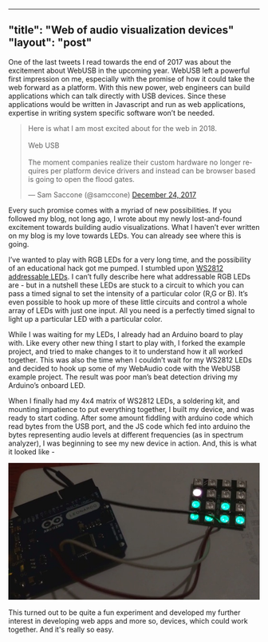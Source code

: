 ----------
"title": "Web of audio visualization devices"
"layout": "post"
----------

One of the last tweets I read towards the end of 2017 was about the excitement about WebUSB in the upcoming year. WebUSB left a powerful first impression on me, especially with the promise of how it could take the web forward as a platform. With this new power, web engineers can build applications which can talk directly with USB devices. Since these applications would be written in Javascript and run as web applications, expertise in writing system specific software won’t be needed.

<blockquote class="twitter-tweet" data-lang="en"><p lang="en" dir="ltr">Here is what I am most excited about for the web in 2018. <br><br>Web USB<br><br>The moment companies realize their custom hardware no longer requires per platform device drivers and instead can be browser based is going to open the flood gates.</p>&mdash; Sam Saccone (@samccone) <a href="https://twitter.com/samccone/status/945020246242377728?ref_src=twsrc%5Etfw">December 24, 2017</a></blockquote>
<script async src="https://platform.twitter.com/widgets.js" charset="utf-8"></script>

Every such promise comes with a myriad of new possibilities. If you followed my blog, not long ago, I wrote about my newly lost-and-found excitement towards building audio visualizations. What I haven’t ever written on my blog is my love towards LEDs. You can already see where this is going.

I’ve wanted to play with RGB LEDs for a very long time, and the possibility of an educational hack got me pumped. I stumbled upon [WS2812 addressable LEDs](http://www.instructables.com/id/Bitbanging-step-by-step-Arduino-control-of-WS2811-/). I can’t fully describe here what addressable RGB LEDs are - but in a nutshell these LEDs are stuck to a circuit to which you can pass a timed signal to set the intensity of a particular color (R,G or B). It’s even possible to hook up more of these little circuits and control a whole array of LEDs with just one input. All you need is a perfectly timed signal to light up a particular LED with a particular color.

While I was waiting for my LEDs, I already had an Arduino board to play with. Like every other new thing I start to play with, I forked the example project, and tried to make changes to it to understand how it all worked together. This was also the time when I couldn’t wait for my WS2812 LEDs and decided to hook up some of my WebAudio code with the WebUSB example project. The result was poor man’s beat detection driving my Arduino’s onboard LED.

When I finally had my 4x4 matrix of WS2812 LEDs, a soldering kit, and mounting impatience to put everything together, I built my device, and was ready to start coding. After some amount fiddling with arduino code which read bytes from the USB port, and the JS code which fed into arduino the bytes representing audio levels at different frequencies (as in spectrum analyzer), I was beginning to see my new device in action. And, this is what it looked like -

![action figure](/static/img/ws2812-action-fig.jpg)

This turned out to be quite a fun experiment and developed my further interest in developing web apps and more so, devices, which could work together. And it's really so easy.
